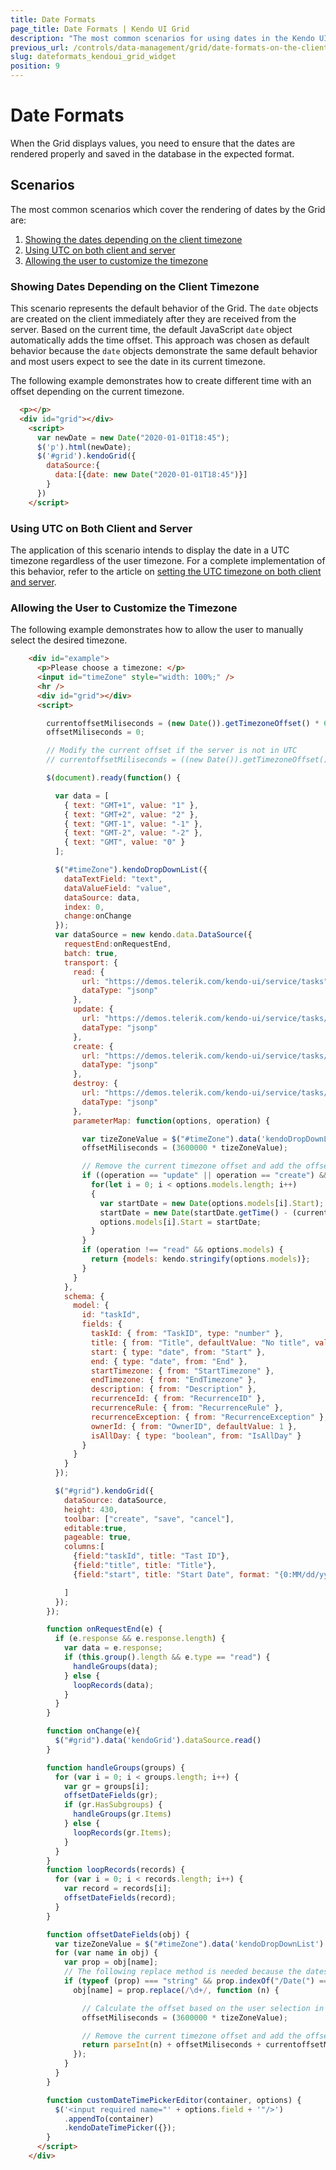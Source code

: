 ```yaml
---
title: Date Formats
page_title: Date Formats | Kendo UI Grid
description: "The most common scenarios for using dates in the Kendo UI Grid on the client and on the server."
previous_url: /controls/data-management/grid/date-formats-on-the-client-and-on-the-server
slug: dateformats_kendoui_grid_widget
position: 9
---
```


# Date Formats

When the Grid displays values, you need to ensure that the dates are rendered properly and saved in the database in the expected format.

## Scenarios

The most common scenarios which cover the rendering of dates by the Grid are:

1. [Showing the dates depending on the client timezone](#showing-dates-depending-on-the-client-timezone)
1. [Using UTC on both client and server](#using-utc-on-both-client-and-server)
1. [Allowing the user to customize the timezone](#allowing-the-user-to-customize-the-timezone)

### Showing Dates Depending on the Client Timezone

This scenario represents the default behavior of the Grid. The `date` objects are created on the client immediately after they are received from the server. Based on the current time, the default JavaScript `date` object automatically adds the time offset. This approach was chosen as default behavior because the `date` objects demonstrate the same default behavior and most users expect to see the date in its current timezone.

The following example demonstrates how to create different time with an offset depending on the current timezone.

```html
  <p></p>
  <div id="grid"></div>
    <script>
      var newDate = new Date("2020-01-01T18:45");
      $('p').html(newDate);     
      $('#grid').kendoGrid({
        dataSource:{
          data:[{date: new Date("2020-01-01T18:45")}]
        }
      })
    </script>
```

### Using UTC on Both Client and Server

The application of this scenario intends to display the date in a UTC timezone regardless of the user timezone. For a complete implementation of this behavior, refer to the article on [setting the UTC timezone on both client and server](http://docs.telerik.com/aspnet-mvc/helpers/grid/how-to/editing/utc-time-on-both-server-and-client).

### Allowing the User to Customize the Timezone

The following example demonstrates how to allow the user to manually select the desired timezone.

```html
    <div id="example">
      <p>Please choose a timezone: </p>
      <input id="timeZone" style="width: 100%;" />
      <hr />
      <div id="grid"></div>
      <script>

        currentoffsetMiliseconds = (new Date()).getTimezoneOffset() * 60000;
        offsetMiliseconds = 0;

        // Modify the current offset if the server is not in UTC
        // currentoffsetMiliseconds = ((new Date()).getTimezoneOffset() - 120) * 60000;

        $(document).ready(function() {

          var data = [
            { text: "GMT+1", value: "1" },
            { text: "GMT+2", value: "2" },
            { text: "GMT-1", value: "-1" },
            { text: "GMT-2", value: "-2" },
            { text: "GMT", value: "0" }
          ];

          $("#timeZone").kendoDropDownList({
            dataTextField: "text",
            dataValueField: "value",
            dataSource: data,
            index: 0,
            change:onChange
          });
          var dataSource = new kendo.data.DataSource({
            requestEnd:onRequestEnd,
            batch: true,
            transport: {
              read: {
                url: "https://demos.telerik.com/kendo-ui/service/tasks",
                dataType: "jsonp"
              },
              update: {
                url: "https://demos.telerik.com/kendo-ui/service/tasks/update",
                dataType: "jsonp"
              },
              create: {
                url: "https://demos.telerik.com/kendo-ui/service/tasks/create",
                dataType: "jsonp"
              },
              destroy: {
                url: "https://demos.telerik.com/kendo-ui/service/tasks/destroy",
                dataType: "jsonp"
              },
              parameterMap: function(options, operation) {

                var tizeZoneValue = $("#timeZone").data('kendoDropDownList').value();
                offsetMiliseconds = (3600000 * tizeZoneValue);

                // Remove the current timezone offset and add the offset choosen by the user in the DropDownList
                if ((operation == "update" || operation == "create") && options.models){
                  for(let i = 0; i < options.models.length; i++)
                  {
                    var startDate = new Date(options.models[i].Start);
                    startDate = new Date(startDate.getTime() - (currentoffsetMiliseconds + offsetMiliseconds));
                    options.models[i].Start = startDate;
                  }
                }
                if (operation !== "read" && options.models) {
                  return {models: kendo.stringify(options.models)};
                }
              }
            },
            schema: {
              model: {
                id: "taskId",
                fields: {
                  taskId: { from: "TaskID", type: "number" },
                  title: { from: "Title", defaultValue: "No title", validation: { required: true } },
                  start: { type: "date", from: "Start" },
                  end: { type: "date", from: "End" },
                  startTimezone: { from: "StartTimezone" },
                  endTimezone: { from: "EndTimezone" },
                  description: { from: "Description" },
                  recurrenceId: { from: "RecurrenceID" },
                  recurrenceRule: { from: "RecurrenceRule" },
                  recurrenceException: { from: "RecurrenceException" },
                  ownerId: { from: "OwnerID", defaultValue: 1 },
                  isAllDay: { type: "boolean", from: "IsAllDay" }
                }
              }
            }
          });

          $("#grid").kendoGrid({
            dataSource: dataSource,
            height: 430,
            toolbar: ["create", "save", "cancel"],
            editable:true,
            pageable: true,
            columns:[
              {field:"taskId", title: "Tast ID"},
              {field:"title", title: "Title"},
              {field:"start", title: "Start Date", format: "{0:MM/dd/yyyy h:mm tt}",editor: customDateTimePickerEditor},

            ]
          });
        });

        function onRequestEnd(e) {
          if (e.response && e.response.length) {
            var data = e.response;
            if (this.group().length && e.type == "read") {
              handleGroups(data);
            } else {              
              loopRecords(data);
            }
          }
        }

        function onChange(e){
          $("#grid").data('kendoGrid').dataSource.read()
        }

        function handleGroups(groups) {
          for (var i = 0; i < groups.length; i++) {
            var gr = groups[i];
            offsetDateFields(gr);
            if (gr.HasSubgroups) {
              handleGroups(gr.Items)
            } else {
              loopRecords(gr.Items);
            }
          }
        }
        function loopRecords(records) {
          for (var i = 0; i < records.length; i++) {
            var record = records[i];
            offsetDateFields(record);
          }
        }

        function offsetDateFields(obj) {
          var tizeZoneValue = $("#timeZone").data('kendoDropDownList').value();
          for (var name in obj) {
            var prop = obj[name];
            // The following replace method is needed because the dates are received from the server in the following format "/Date(1500469281437)/"
            if (typeof (prop) === "string" && prop.indexOf("/Date(") == 0) {
              obj[name] = prop.replace(/\d+/, function (n) {     

                // Calculate the offset based on the user selection in the DropDownList
                offsetMiliseconds = (3600000 * tizeZoneValue);

                // Remove the current timezone offset and add the offset choose by the user in the DropDownList
                return parseInt(n) + offsetMiliseconds + currentoffsetMiliseconds;
              });
            }
          }
        }

        function customDateTimePickerEditor(container, options) {
          $('<input required name="' + options.field + '"/>')
            .appendTo(container)
            .kendoDateTimePicker({});
        }
      </script>
    </div>
```
